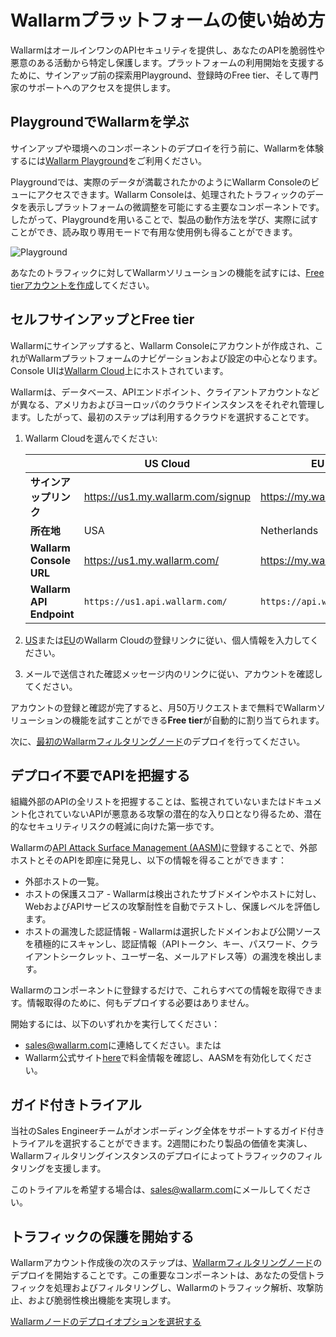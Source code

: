 # Wallarmプラットフォームの使い始め方

WallarmはオールインワンのAPIセキュリティを提供し、あなたのAPIを脆弱性や悪意のある活動から特定し保護します。プラットフォームの利用開始を支援するために、サインアップ前の探索用Playground、登録時のFree tier、そして専門家のサポートへのアクセスを提供します。

## PlaygroundでWallarmを学ぶ

サインアップや環境へのコンポーネントのデプロイを行う前に、Wallarmを体験するには[Wallarm Playground](https://playground.wallarm.com/?utm_source=wallarm_docs_quickstart)をご利用ください。

Playgroundでは、実際のデータが満載されたかのようにWallarm Consoleのビューにアクセスできます。Wallarm Consoleは、処理されたトラフィックのデータを表示しプラットフォームの微調整を可能にする主要なコンポーネントです。したがって、Playgroundを用いることで、製品の動作方法を学び、実際に試すことができ、読み取り専用モードで有用な使用例も得ることができます。

![Playground](../images/playground.png)

あなたのトラフィックに対してWallarmソリューションの機能を試すには、[Free tierアカウントを作成](#self-signup-and-free-tier)してください。

## セルフサインアップとFree tier

Wallarmにサインアップすると、Wallarm Consoleにアカウントが作成され、これがWallarmプラットフォームのナビゲーションおよび設定の中心となります。Console UIは[Wallarm Cloud](../about-wallarm/overview.md#cloud)上にホストされています。

Wallarmは、データベース、APIエンドポイント、クライアントアカウントなどが異なる、アメリカおよびヨーロッパのクラウドインスタンスをそれぞれ管理します。したがって、最初のステップは利用するクラウドを選択することです。

1. Wallarm Cloudを選んでください:
    
    || US Cloud | EU Cloud |
    | -- | -------- | -------- |
    | **サインアップリンク** | https://us1.my.wallarm.com/signup | https://my.wallarm.com/signup |
    | **所在地** | USA | Netherlands |
    | **Wallarm Console URL** | https://us1.my.wallarm.com/ | https://my.wallarm.com/ |
    | **Wallarm API Endpoint** | `https://us1.api.wallarm.com/` | `https://api.wallarm.com/` |
1. [US](https://us1.my.wallarm.com/signup)または[EU](https://my.wallarm.com/signup)のWallarm Cloudの登録リンクに従い、個人情報を入力してください。
1. メールで送信された確認メッセージ内のリンクに従い、アカウントを確認してください。

アカウントの登録と確認が完了すると、月50万リクエストまで無料でWallarmソリューションの機能を試すことができる**Free tier**が自動的に割り当てられます。

次に、[最初のWallarmフィルタリングノード](#start-securing-your-traffic)のデプロイを行ってください。

## デプロイ不要でAPIを把握する

組織外部のAPIの全リストを把握することは、監視されていないまたはドキュメント化されていないAPIが悪意ある攻撃の潜在的な入り口となり得るため、潜在的なセキュリティリスクの軽減に向けた第一歩です。

Wallarmの[API Attack Surface Management (AASM)](../api-attack-surface/overview.md)に登録することで、外部ホストとそのAPIを即座に発見し、以下の情報を得ることができます：

* 外部ホストの一覧。
* ホストの保護スコア - Wallarmは検出されたサブドメインやホストに対し、WebおよびAPIサービスの攻撃耐性を自動でテストし、保護レベルを評価します。
* ホストの漏洩した認証情報 - Wallarmは選択したドメインおよび公開ソースを積極的にスキャンし、認証情報（APIトークン、キー、パスワード、クライアントシークレット、ユーザー名、メールアドレス等）の漏洩を検出します。

Wallarmのコンポーネントに登録するだけで、これらすべての情報を取得できます。情報取得のために、何もデプロイする必要はありません。

開始するには、以下のいずれかを実行してください：

* [sales@wallarm.com](mailto:sales@wallarm.com)に連絡してください。または
* Wallarm公式サイト[here](https://www.wallarm.com/product/aasm)で料金情報を確認し、AASMを有効化してください。

## ガイド付きトライアル

当社のSales Engineerチームがオンボーディング全体をサポートするガイド付きトライアルを選択することができます。2週間にわたり製品の価値を実演し、Wallarmフィルタリングインスタンスのデプロイによってトラフィックのフィルタリングを支援します。

このトライアルを希望する場合は、[sales@wallarm.com](mailto:sales@wallarm.com?subject=Request%20for%20a%20Guided%20Wallarm%20Trial&body=Hello%20Wallarm%20Sales%20Engineer%20Team%2C%0A%0AI'm%20writing%20to%20request%20a%20guided%20Wallarm%20trial.%20I%20would%20be%20happy%20to%20schedule%20a%20call%20with%20you%20to%20discuss%20my%20requirements%20in%20detail.%0A%0AThank%20you%20for%20your%20time%20and%20assistance.)にメールしてください。

## トラフィックの保護を開始する

Wallarmアカウント作成後の次のステップは、[Wallarmフィルタリングノード](../about-wallarm/overview.md#filtering-node)のデプロイを開始することです。この重要なコンポーネントは、あなたの受信トラフィックを処理およびフィルタリングし、Wallarmのトラフィック解析、攻撃防止、および脆弱性検出機能を実現します。

[Wallarmノードのデプロイオプションを選択する](../installation/supported-deployment-options.md)
